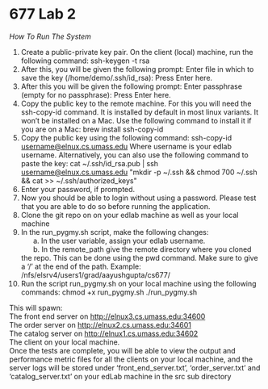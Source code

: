 # 677 Lab 2

*How To Run The System*

1. Create a public-private key pair.
On the client (local) machine, run the following command:
ssh-keygen -t rsa
2. After this, you will be given the following prompt:
Enter file in which to save the key (/home/demo/.ssh/id_rsa):
Press Enter here.
3. After this you will be given the following prompt:
Enter passphrase (empty for no passphrase):
Press Enter here.
4. Copy the public key to the remote machine. For this you will need the ssh-copy-id command. It is installed by default in most linux variants. It won’t be installed on a Mac. Use the following command to install it if you are on a Mac:
    brew install ssh-copy-id
5. Copy the public key using the following command:
ssh-copy-id username@elnux.cs.umass.edu
Where username is your edlab username. Alternatively, you can also use the following command to paste the key:
cat ~/.ssh/id_rsa.pub | ssh username@elnux.cs.umass.edu "mkdir -p ~/.ssh && chmod 700 ~/.ssh && cat >>  ~/.ssh/authorized_keys"
6. Enter your password, if prompted.
7. Now you should be able to login without using a password. Please test that you are able to do so before running the application.
8. Clone the git repo on on your edlab machine as well as your local machine
9. In the run_pygmy.sh script, make the following changes:  
&nbsp;&nbsp;&nbsp;&nbsp;&nbsp;&nbsp;a. In the user variable, assign your edlab username.  
&nbsp;&nbsp;&nbsp;&nbsp;&nbsp;&nbsp;b. In the remote_path give the remote directory where you cloned the repo. This can be done using the pwd command. Make sure to give a ‘/’ at the end of the path.
Example: /nfs/elsrv4/users1/grad/aayushgupta/cs677/
12. Run the script run_pygmy.sh on your local machine using the following commands:
	chmod +x run_pygmy.sh
	./run_pygmy.sh

This will spawn:  
The front end server on http://elnux3.cs.umass.edu:34600  
The order server on http://elnux2.cs.umass.edu:34601  
The catalog server on http://elnux1.cs.umass.edu:34602  
The client on your local machine.  
Once the tests are complete, you will be able to view the output and performance metric files for all the clients on your local machine, and the server logs will be stored under ‘front_end_server.txt’, ‘order_server.txt’ and ‘catalog_server.txt’ on your edLab machine in the src sub directory
